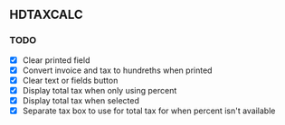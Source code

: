 ## HDTAXCALC

### TODO


- [x] Clear printed field
- [x] Convert invoice and tax to hundreths when printed
- [x] Clear text or fields button
- [x] Display total tax when only using percent
- [x] Display total tax when selected
- [x] Separate tax box to use for total tax for when percent isn't available